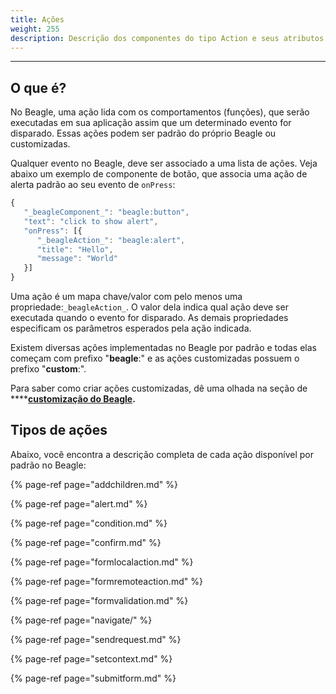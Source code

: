 ```yaml
---
title: Ações
weight: 255
description: Descrição dos componentes do tipo Action e seus atributos
---
```


---

## O que é? 

No Beagle, uma ação lida com os comportamentos \(funções\), que serão executadas em sua aplicação assim que um determinado evento for disparado. Essas ações podem ser padrão do próprio Beagle ou customizadas. 

Qualquer evento no Beagle, deve ser associado a uma lista de ações. Veja abaixo um exemplo de componente de botão, que associa uma ação de alerta padrão ao seu evento de `onPress`:

```javascript
{
   "_beagleComponent_": "beagle:button",
   "text": "click to show alert",
   "onPress": [{
      "_beagleAction_": "beagle:alert",
      "title": "Hello",
      "message": "World"
   }]
}
```

Uma ação é um mapa chave/valor com pelo menos uma propriedade:`_beagleAction_`. O valor dela indica qual ação deve ser executada quando o evento for disparado. As demais propriedades especificam os parâmetros esperados pela ação indicada. 

Existem diversas ações implementadas no Beagle por padrão e todas elas começam com prefixo "**beagle**:" e as ações customizadas possuem o prefixo "**custom**:". 

Para saber como criar ações customizadas, dê uma olhada na seção de ****[**customização do Beagle**](../../features/criando-sua-acao-customizada.md)**.**

## **Tipos de ações**

Abaixo, você encontra a descrição completa de cada ação disponível por padrão no Beagle:

{% page-ref page="addchildren.md" %}

{% page-ref page="alert.md" %}

{% page-ref page="condition.md" %}

{% page-ref page="confirm.md" %}

{% page-ref page="formlocalaction.md" %}

{% page-ref page="formremoteaction.md" %}

{% page-ref page="formvalidation.md" %}

{% page-ref page="navigate/" %}

{% page-ref page="sendrequest.md" %}

{% page-ref page="setcontext.md" %}

{% page-ref page="submitform.md" %}
